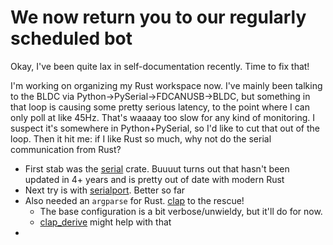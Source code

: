 # We now return you to our regularly scheduled bot

Okay, I've been quite lax in self-documentation recently. Time to fix that!

I'm working on organizing my Rust workspace now. I've mainly been talking to the BLDC via Python->PySerial->FDCANUSB->BLDC, but something in that loop is causing some pretty serious latency, to the point where I can only poll at like 45Hz. That's waaaay too slow for any kind of monitoring. I suspect it's somewhere in Python+PySerial, so I'd like to cut that out of the loop. Then it hit me: if I like Rust so much, why not do the serial communication from Rust?
- First stab was the [serial](https://crates.io/crates/serial) crate. Buuuut turns out that hasn't been updated in 4+ years and is pretty out of date with modern Rust
- Next try is with [serialport](https://crates.io/crates/serialport). Better so far
- Also needed an `argparse` for Rust. [clap](https://crates.io/crates/clap) to the rescue!
  - The base configuration is a bit verbose/unwieldy, but it'll do for now.
  - [clap_derive](https://crates.io/crates/clap_derive) might help with that
- 
